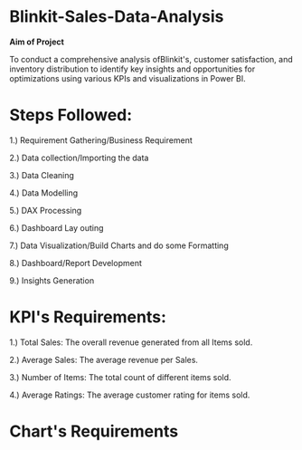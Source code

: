 # Blinkit-Sales-Data-Analysis

**Aim of Project**

To conduct a comprehensive analysis ofBlinkit's, customer satisfaction, and inventory distribution to identify key insights and opportunities for optimizations using various KPIs and visualizations in Power BI.

# Steps Followed:

1.) Requirement Gathering/Business Requirement

2.) Data collection/Importing the data

3.) Data Cleaning 

4.) Data Modelling

5.) DAX Processing 

6.) Dashboard Lay outing

7.) Data Visualization/Build Charts and do some Formatting

8.) Dashboard/Report Development

9.) Insights Generation

# KPI's Requirements:

1.) Total Sales: The overall revenue generated from all Items sold.

2.) Average Sales: The average revenue per Sales.

3.) Number of Items: The total count of different items sold.

4.) Average Ratings: The average customer rating for items sold.

# Chart's Requirements


